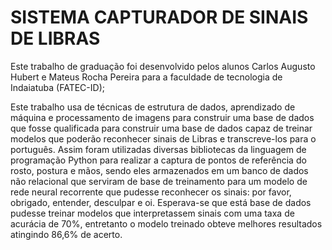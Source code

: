 # SISTEMA CAPTURADOR DE SINAIS DE LIBRAS

Este trabalho de graduação foi desenvolvido pelos alunos Carlos Augusto Hubert e Mateus Rocha Pereira para a faculdade de tecnologia de Indaiatuba (FATEC-ID);

Este trabalho usa de técnicas de estrutura de dados, aprendizado de máquina e processamento de imagens para construir uma base de dados que fosse qualificada para
construir uma base de dados capaz de treinar modelos que poderão reconhecer sinais de Libras e transcreve-los para o português. Assim foram utilizadas diversas 
bibliotecas da linguagem de programação Python para realizar a captura de pontos de referência do rosto, postura e mãos, sendo eles armazenados em um banco de dados 
não relacional que serviram de base de treinamento para um modelo de rede neural recorrente que pudesse reconhecer os sinais: por favor, obrigado, entender, desculpar e 
oi. Esperava-se que está base de dados pudesse treinar modelos que interpretassem sinais com uma taxa de acurácia de 70%, entretanto o modelo treinado obteve melhores 
resultados atingindo 86,6% de acerto.
